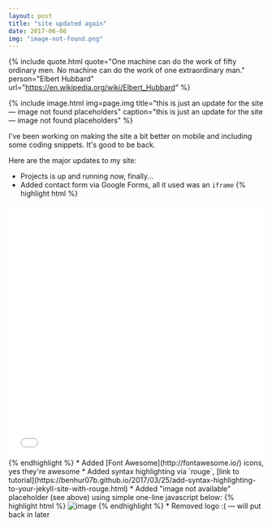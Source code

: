 ```yaml
---
layout: post
title: "site updated again"
date: 2017-06-06
img: "image-not-found.png"
---
```


{% include quote.html
    quote="One machine can do the work of fifty ordinary men.  No machine can do the work of one extraordinary man."
    person="Elbert Hubbard"
    url="https://en.wikipedia.org/wiki/Elbert_Hubbard" %}

{% include image.html
    img=page.img
    title="this is just an update for the site &mdash; image not found placeholders"
    caption="this is just an update for the site &mdash; image not found placeholders" %}


I've been working on making the site a bit better on mobile and including some coding snippets. It's good to be back.


Here are the major updates to my site:
* Projects is up and running now, finally...
* Added contact form via Google Forms, all it used was an `iframe`
{% highlight html %}
<iframe src="link_to_form" width="100%" height="500" frameborder="0" marginheight="0" marginwidth="0">Loading...</iframe>
{% endhighlight %}
* Added [Font Awesome](http://fontawesome.io/) icons, yes they're awesome
* Added syntax highlighting via `rouge`, [link to tutorial](https://benhur07b.github.io/2017/03/25/add-syntax-highlighting-to-your-jekyll-site-with-rouge.html)
* Added "image not available" placeholder (see above) using simple one-line javascript below:
{% highlight html %}
<img src="/assets/img/image.png" alt="image" onerror="this.onerror=null;this.src='/assets/img/image-not-found.png';"/>
{% endhighlight %}
* Removed logo :( &mdash; will put back in later
